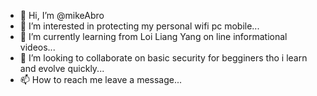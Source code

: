 - 👋 Hi, I’m @mikeAbro
- 👀 I’m interested in protecting my personal wifi pc mobile...
- 🌱 I’m currently learning from Loi Liang Yang on line informational videos...
- 💞️ I’m looking to collaborate on  basic security for begginers tho i learn and evolve quickly...
- 📫 How to reach me leave a message...

<!---
mikeAbro/mikeAbro is a ✨ special ✨ repository because its `README.md` (this file) appears on your GitHub profile.
You can click the Preview link to take a look at your changes.
--->

